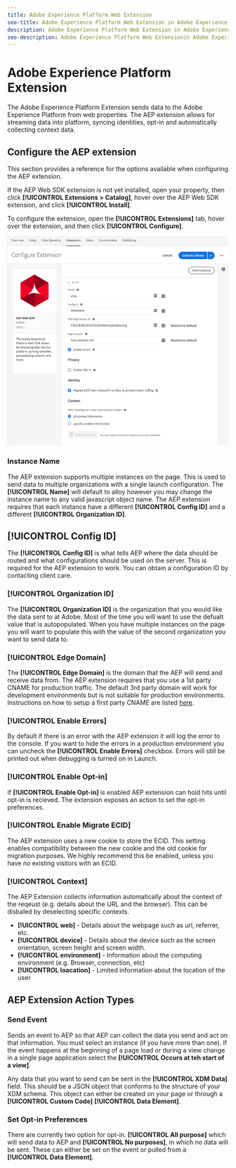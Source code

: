 ```yaml
---
title: Adobe Experience Platform Web Extension
seo-title: Adobe Experience Platform Web Extension in Adobe Experience Platform Launch
description: Adobe Experience Platform Web Extension in Adobe Experience Platform Launch
seo-description: Adobe Experience Platform Web Extensionin Adobe Experience Platform Launch
---
```


# Adobe Experience Platform Extension

The Adobe Experience Platform Extension sends data to the Adobe Experience Platform from web properties. The AEP extension allows for streaming data into platform, syncing identities, opt-in and automatically collecting context data. 

## Configure the AEP extension

This section provides a reference for the options available when configuring the AEP extension.

If the AEP Web SDK extension is not yet installed, open your property, then click **[!UICONTROL Extensions > Catalog]**, hover over the AEP Web SDK extension, and click **[!UICONTROL Install]**.

To configure the extension, open the **[!UICONTROL Extensions]** tab, hover over the extension, and then click **[!UICONTROL Configure]**.

![](/help/assets/ext-aep-config.png)

### Instance Name

The AEP extension supports multiple instances on the page. This is used to send data to multiple organizations with a single launch configuration. The **[!UICONTROL Name]** will default to alloy however you may change the instance name to any valid javascript object name. The AEP extension requires that each instance have a different **[!UICONTROL Config ID]** and a different **[!UICONTROL Organization ID]**. 

## **[!UICONTROL Config ID]**

The **[!UICONTROL Config ID]** is what tells AEP where the data should be routed and what configurations should be used on the server. This is required for the AEP extension to work. You can obtain a configuration ID by contacting client care. 


### **[!UICONTROL Organization ID]**

The **[!UICONTROL Organization ID]** is the organization that you would like the data sent to at Adobe. Most of the time you will want to use the defualt value that is autopopulated. When you have multiple instances on the page you will want to populate this with the value of the second organization you want to send data to. 

### **[!UICONTROL Edge Domain]**

The **[!UICONTROL Edge Domain]** is the domain that the AEP will send and receive data from. The AEP extension requires that you use a 1st party CNAME for production traffic. The default 3rd party domain will work for development environments but is not suitable for production environments. Instructions on how to setup a first party CNAME are listed [here](https://docs.adobe.com/content/help/en/core-services/interface/ec-cookies/cookies-first-party.html). 

### **[!UICONTROL Enable Errors]**

By default if there is an error with the AEP extension it will log the error to the console. If you want to hide the errors in a production environment you can uncheck the **[!UICONTROL Enable Errors]** checkbox. Errors will still be printed out when debugging is turned on in Launch. 

### **[!UICONTROL Enable Opt-in]**

If **[!UICONTROL Enable Opt-in]** is enabled AEP extension can hold hits until opt-in is recieved. The extension exposes an action to set the opt-in preferences. 

### **[!UICONTROL Enable Migrate ECID]**

The AEP extension uses a new cookie to store the ECID. This setting enables compatibility between the new cookie and the old cookie for migration purposes. We highly recommend this be enabled, unless you have no existing visitors with an ECID. 

### **[!UICONTROL Context]**

The AEP Extension collects information automatically about the context of the reqeust (e.g. details about the URL and the browser). This can be disbaled by deselecting specific contexts. 

- **[!UICONTROL web]** - Details about the webpage such as url, referrer, etc. 
- **[!UICONTROL device]** - Details about the device such as the screen orientation, screen height and screen width.
- **[!UICONTROL environment]** - Information about the computing environment (e.g. Browser, connection, etc)
- **[!UICONTROL loacation]** - Limited information about the location of the user

## AEP Extension Action Types

### Send Event

Sends an event to AEP so that AEP can collect the data you send and act on that information. You must select an instance (if you have more than one). If the event happens at the beginning of a page load or during a view change in a single page application select the **[!UICONTROL Occurs at teh start of a view]**. 

Any data that you want to send can be sent in the **[!UICONTROL XDM Data]** field. This should be a JSON object that conforms to the structure of your XDM schema. This object can either be created on your page or through a **[!UICONTROL Custom Code]** **[!UICONTROL Data Element]**.

### Set Opt-in Preferences

There are currently two option for opt-in. **[!UICONTROL All purpose]** which will send data to AEP and **[!UICONTROL No purposes]**, in which no data will be sent. These can either be set on the event or pulled from a **[!UICONTROL Data Element]**. 


